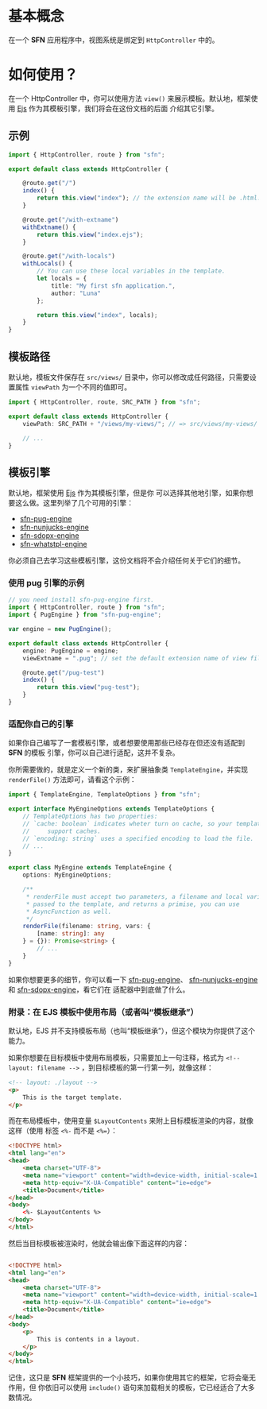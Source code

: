 <!-- title: 视图 -->
# 基本概念

在一个 **SFN** 应用程序中，视图系统是绑定到 `HttpController` 中的。

# 如何使用？

在一个 HttpController 中，你可以使用方法 `view()` 来展示模板。默认地，框架使用 
[Ejs](https://www.npmjs.com/package/ejs) 作为其模板引擎，我们将会在这份文档的后面
介绍其它引擎。

## 示例

```typescript
import { HttpController, route } from "sfn";

export default class extends HttpController {

    @route.get("/")
    index() {
        return this.view("index"); // the extension name will be .html.
    }

    @route.get("/with-extname")
    withExtname() {
        return this.view("index.ejs");
    }

    @route.get("/with-locals")
    withLocals() {
        // You can use these local variables in the template.
        let locals = {
            title: "My first sfn application.",
            author: "Luna"
        };

        return this.view("index", locals);
    }
}
```

## 模板路径

默认地，模板文件保存在 `src/views/` 目录中，你可以修改成任何路径，只需要设置属性
`viewPath` 为一个不同的值即可。

```typescript
import { HttpController, route, SRC_PATH } from "sfn";

export default class extends HttpController {
    viewPath: SRC_PATH + "/views/my-views/"; // => src/views/my-views/

    // ...
}
```

## 模板引擎

默认地，框架使用 [Ejs](https://www.npmjs.com/package/ejs) 作为其模板引擎，但是你
可以选择其他地引擎，如果你想要这么做。这里列举了几个可用的引擎：

- [sfn-pug-engine](https://github.com/Hyurl/sfn-pug-engine)
- [sfn-nunjucks-engine](https://github.com/Hyurl/sfn-nunjuncks-engine)
- [sfn-sdopx-engine](https://github.com/Hyurl/sfn-sdopx-engine)
- [sfn-whatstpl-engine](https://github.com/Hyurl/sfn-whatstpl-engine)

你必须自己去学习这些模板引擎，这份文档将不会介绍任何关于它们的细节。

### 使用 pug 引擎的示例

```typescript
// you need install sfn-pug-engine first.
import { HttpController, route } from "sfn";
import { PugEngine } from "sfn-pug-engine";

var engine = new PugEngine();

export default class extends HttpController {
    engine: PugEngine = engine;
    viewExtname = ".pug"; // set the default extension name of view files.

    @route.get("/pug-test")
    index() {
        return this.view("pug-test");
    }
}
```

### 适配你自己的引擎

如果你自己编写了一套模板引擎，或者想要使用那些已经存在但还没有适配到 **SFN** 的模板
引擎，你可以自己进行适配，这并不复杂。

你所需要做的，就是定义一个新的类，来扩展抽象类 `TemplateEngine`，并实现 
`renderFile()` 方法即可，请看这个示例：

```typescript
import { TemplateEngine, TemplateOptions } from "sfn";

export interface MyEngineOptions extends TemplateOptions {
    // TemplateOptions has two properties:
    // `cache: boolean` indicates wheter turn on cache, so your template should
    //     support caches.
    // `encoding: string` uses a specified encoding to load the file.
    // ...
}

export class MyEngine extends TemplateEngine {
    options: MyEngineOptions;

    /**
     * renderFile must accept two parameters, a filename and local variabls 
     * passed to the template, and returns a primise, you can use 
     * AsyncFunction as well.
     */
    renderFile(filename: string, vars: {
        [name: string]: any
    } = {}): Promise<string> {
        // ...
    }
}
```

如果你想要更多的细节，你可以看一下
[sfn-pug-engine](https://github.com/Hyurl/sfn-pug-engine)、 
[sfn-nunjucks-engine](https://github.com/Hyurl/sfn-nunjuncks-engine) 和 
[sfn-sdopx-engine](https://github.com/Hyurl/sfn-sdopx-engine)，看它们在
适配器中到底做了什么。

### 附录：在 EJS 模板中使用布局（或者叫“模板继承”）

默认地，EJS 并不支持模板布局（也叫“模板继承”），但这个模块为你提供了这个能力。

如果你想要在目标模板中使用布局模板，只需要加上一句注释，格式为 
`<!-- layout: filename -->` ，到目标模板的第一行第一列，就像这样：

```html
<!-- layout: ./layout -->
<p>
    This is the target template.
</p>
```

而在布局模板中，使用变量 `$LayoutContents` 来附上目标模板渲染的内容，就像这样（使用
标签 `<%-` 而不是 `<%=`）：
```html
<!DOCTYPE html>
<html lang="en">
<head>
    <meta charset="UTF-8">
    <meta name="viewport" content="width=device-width, initial-scale=1.0">
    <meta http-equiv="X-UA-Compatible" content="ie=edge">
    <title>Document</title>
</head>
<body>
    <%- $LayoutContents %>
</body>
</html>
```

然后当目标模板被渲染时，他就会输出像下面这样的内容：

```html

<!DOCTYPE html>
<html lang="en">
<head>
    <meta charset="UTF-8">
    <meta name="viewport" content="width=device-width, initial-scale=1.0">
    <meta http-equiv="X-UA-Compatible" content="ie=edge">
    <title>Document</title>
</head>
<body>
    <p>
        This is contents in a layout.
    </p>
</body>
</html>
```

记住，这只是 **SFN** 框架提供的一个小技巧，如果你使用其它的框架，它将会毫无作用，但
你依旧可以使用 `include()` 语句来加载相关的模板，它已经适合了大多数情况。